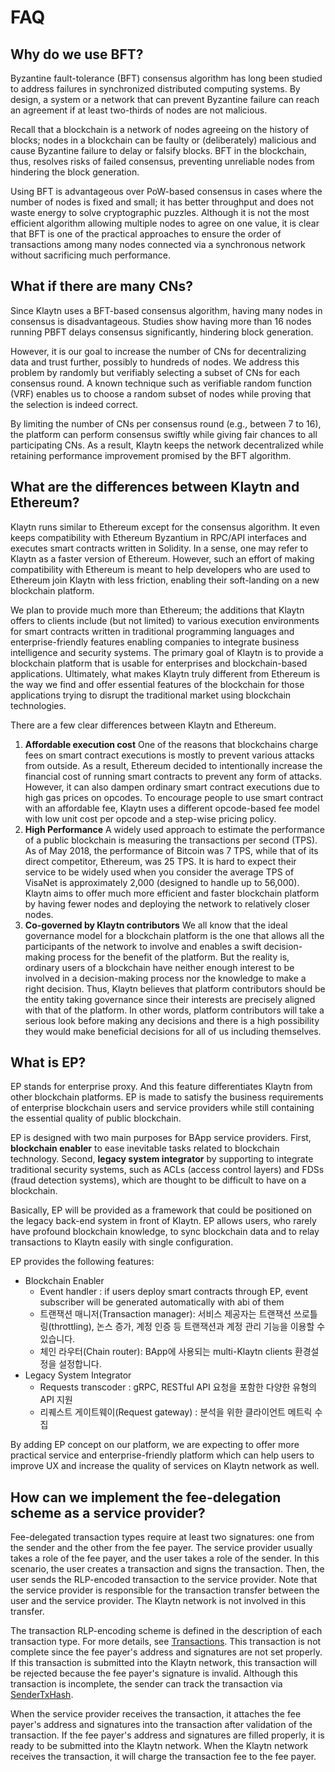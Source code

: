 # FAQ <a id="faq"></a>

## Why do we use BFT? <a id="why-do-we-use-bft"></a>

Byzantine fault-tolerance (BFT) consensus algorithm has long been studied to address failures in synchronized distributed computing systems. By design, a system or a network that can prevent Byzantine failure can reach an agreement if at least two-thirds of nodes are not malicious.

Recall that a blockchain is a network of nodes agreeing on the history of blocks; nodes in a blockchain can be faulty or (deliberately) malicious and cause Byzantine failure to delay or falsify blocks. BFT in the blockchain, thus, resolves risks of failed consensus, preventing unreliable nodes from hindering the block generation.

Using BFT is advantageous over PoW-based consensus in cases where the number of nodes is fixed and small; it has better throughput and does not waste energy to solve cryptographic puzzles. Although it is not the most efficient algorithm allowing multiple nodes to agree on one value, it is clear that BFT is one of the practical approaches to ensure the order of transactions among many nodes connected via a synchronous network without sacrificing much performance.

## What if there are many CNs? <a id="what-if-there-are-many-cns"></a>

Since Klaytn uses a BFT-based consensus algorithm, having many nodes in consensus is disadvantageous. Studies show having more than 16 nodes running PBFT delays consensus significantly, hindering block generation.

However, it is our goal to increase the number of CNs for decentralizing data and trust further, possibly to hundreds of nodes. We address this problem by randomly but verifiably selecting a subset of CNs for each consensus round. A known technique such as verifiable random function (VRF) enables us to choose a random subset of nodes while proving that the selection is indeed correct.

By limiting the number of CNs per consensus round (e.g., between 7 to 16), the platform can perform consensus swiftly while giving fair chances to all participating CNs. As a result, Klaytn keeps the network decentralized while retaining performance improvement promised by the BFT algorithm.

## What are the differences between Klaytn and Ethereum? <a id="what-are-the-differences-between-klaytn-and-ethereum"></a>

Klaytn runs similar to Ethereum except for the consensus algorithm. It even keeps compatibility with Ethereum Byzantium in RPC/API interfaces and executes smart contracts written in Solidity. In a sense, one may refer to Klaytn as a faster version of Ethereum. However, such an effort of making compatibility with Ethereum is meant to help developers who are used to Ethereum join Klaytn with less friction, enabling their soft-landing on a new blockchain platform.

We plan to provide much more than Ethereum; the additions that Klaytn offers to clients include (but not limited) to various execution environments for smart contracts written in traditional programming languages and enterprise-friendly features enabling companies to integrate business intelligence and security systems. The primary goal of Klaytn is to provide a blockchain platform that is usable for enterprises and blockchain-based applications. Ultimately, what makes Klaytn truly different from Ethereum is the way we find and offer essential features of the blockchain for those applications trying to disrupt the traditional market using blockchain technologies.

There are a few clear differences between Klaytn and Ethereum.

1. **Affordable execution cost** One of the reasons that blockchains charge fees on smart contract executions is mostly to prevent various attacks from outside. As a result, Ethereum decided to intentionally increase the financial cost of running smart contracts to prevent any form of attacks. However, it can also dampen ordinary smart contract executions due to high gas prices on opcodes. To encourage people to use smart contract with an affordable fee, Klaytn uses a different opcode-based fee model with low unit cost per opcode and a step-wise pricing policy.
2. **High Performance** A widely used approach to estimate the performance of a public blockchain is measuring the transactions per second (TPS). As of May 2018, the performance of Bitcoin was 7 TPS, while that of its direct competitor, Ethereum, was 25 TPS. It is hard to expect their service to be widely used when you consider the average TPS of VisaNet is approximately 2,000 (designed to handle up to 56,000). Klaytn aims to offer much more efficient and faster blockchain platform by having fewer nodes and deploying the network to relatively closer nodes.
3. **Co-governed by Klaytn contributors** We all know that the ideal governance model for a blockchain platform is the one that allows all the participants of the network to involve and enables a swift decision-making process for the benefit of the platform. But the reality is, ordinary users of a blockchain have neither enough interest to be involved in a decision-making process nor the knowledge to make a right decision. Thus, Klaytn believes that platform contributors should be the entity taking governance since their interests are precisely aligned with that of the platform. In other words, platform contributors will take a serious look before making any decisions and there is a high possibility they would make beneficial decisions for all of us including themselves.

## What is EP? <a id="what-is-ep"></a>

EP stands for enterprise proxy. And this feature differentiates Klaytn from other blockchain platforms. EP is made to satisfy the business requirements of enterprise blockchain users and service providers while still containing the essential quality of public blockchain.

EP is designed with two main purposes for BApp service providers. First, **blockchain enabler** to ease inevitable tasks related to blockchain technology. Second, **legacy system integrator** by supporting to integrate traditional security systems, such as ACLs (access control layers) and FDSs (fraud detection systems), which are thought to be difficult to have on a blockchain.

Basically, EP will be provided as a framework that could be positioned on the legacy back-end system in front of Klaytn. EP allows users, who rarely have profound blockchain knowledge, to sync blockchain data and to relay transactions to Klaytn easily with single configuration.

EP provides the following features:

* Blockchain Enabler
  * Event handler : if users deploy smart contracts through EP, event subscriber will be generated automatically with abi of them
  * 트랜잭션 매니저(Transaction manager): 서비스 제공자는 트랜잭션 쓰로틀링(throttling), 논스 증가, 계정 인증 등 트랜잭션과 계정 관리 기능을 이용할 수 있습니다.
  * 체인 라우터(Chain router): BApp에 사용되는 multi-Klaytn clients 환경설정을 설정합니다.
* Legacy System Integrator
  * Requests transcoder : gRPC, RESTful API 요청을 포함한 다양한 유형의 API 지원
  * 리퀘스트 게이트웨이(Request gateway) : 분석을 위한 클라이언트 메트릭 수집

By adding EP concept on our platform, we are expecting to offer more practical service and enterprise-friendly platform which can help users to improve UX and increase the quality of services on Klaytn network as well.


## How can we implement the fee-delegation scheme as a service provider? <a id="how-can-we-implement-the-fee-delegation-scheme-as-a-service-provider"></a>

Fee-delegated transaction types require at least two signatures: one from the sender and the other from the fee payer. The service provider usually takes a role of the fee payer, and the user takes a role of the sender. In this scenario, the user creates a transaction and signs the transaction. Then, the user sends the RLP-encoded transaction to the service provider. Note that the service provider is responsible for the transaction transfer between the user and the service provider. The Klaytn network is not involved in this transfer.

The transaction RLP-encoding scheme is defined in the description of each transaction type. For more details, see [Transactions](../klaytn/design/transactions/README.md). This transaction is not complete since the fee payer's address and signatures are not set properly. If this transaction is submitted into the Klaytn network, this transaction will be rejected because the fee payer's signature is invalid. Although this transaction is incomplete, the sender can track the transaction via [SenderTxHash](../bapp/json-rpc/api-references/klay/transaction.md#klay_gettransactionbysendertxhash).

When the service provider receives the transaction, it attaches the fee payer's address and signatures into the transaction after validation of the transaction. If the fee payer's address and signatures are filled properly, it is ready to be submitted into the Klaytn network. When the Klaytn network receives the transaction, it will charge the transaction fee to the fee payer.

